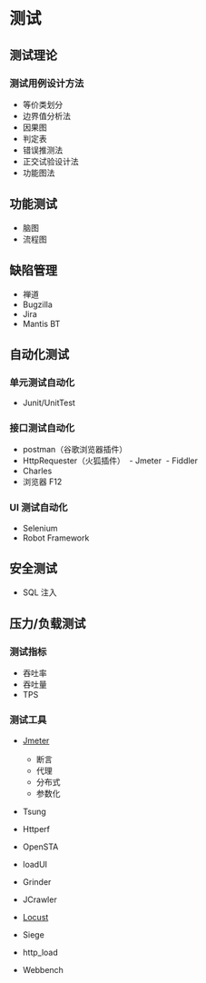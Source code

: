 # 测试
## 测试理论
### 测试用例设计方法
  - 等价类划分
  - 边界值分析法
  - 因果图
  - 判定表
  - 错误推测法
  - 正交试验设计法
  - 功能图法

## 功能测试
  - 脑图
  - 流程图

## 缺陷管理
  - 禅道
  - Bugzilla
  - Jira
  - Mantis BT

## 自动化测试
### 单元测试自动化
  - Junit/UnitTest

### 接口测试自动化
  - postman（谷歌浏览器插件）
  - HttpRequester（火狐插件）
  - Jmeter
  - Fiddler
  - Charles
  - 浏览器 F12

### UI 测试自动化
  - Selenium
  - Robot Framework

## 安全测试
  - SQL 注入

## 压力/负载测试
### 测试指标
  - 吞吐率
  - 吞吐量
  - TPS
### 测试工具
- [Jmeter](http://jmeter.apache.org/)

  - 断言
  - 代理
  - 分布式
  - 参数化

- Tsung
- Httperf
- OpenSTA
- loadUI
- Grinder
- JCrawler
- [Locust](http://locust.io/)
- Siege
- http_load
- Webbench
